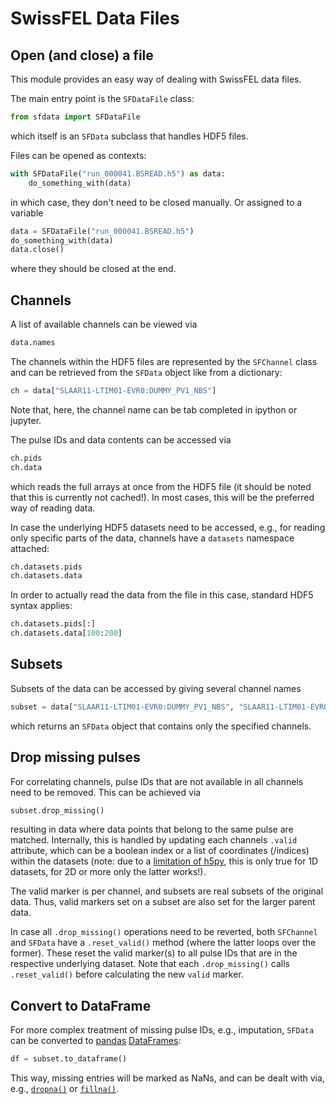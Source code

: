 # SwissFEL Data Files

## Open (and close) a file

This module provides an easy way of dealing with SwissFEL data files.

The main entry point is the `SFDataFile` class:

```python
from sfdata import SFDataFile
```

which itself is an `SFData` subclass that handles HDF5 files.

Files can be opened as contexts:

```python
with SFDataFile("run_000041.BSREAD.h5") as data:
    do_something_with(data)
```

in which case, they don't need to be closed manually. Or assigned to a variable

```python
data = SFDataFile("run_000041.BSREAD.h5")
do_something_with(data)
data.close()
```

where they should be closed at the end.

## Channels

A list of available channels can be viewed via

```python
data.names
```

The channels within the HDF5 files are represented by the `SFChannel` class and can be retrieved from the `SFData` object like from a dictionary:

```python
ch = data["SLAAR11-LTIM01-EVR0:DUMMY_PV1_NBS"]
```

Note that, here, the channel name can be tab completed in ipython or jupyter.

The pulse IDs and data contents can be accessed via

```python
ch.pids
ch.data
```

which reads the full arrays at once from the HDF5 file (it should be noted that this is currently not cached!). In most cases, this will be the preferred way of reading data.

In case the underlying HDF5 datasets need to be accessed, e.g., for reading only specific parts of the data, channels have a `datasets` namespace attached: 

```python
ch.datasets.pids
ch.datasets.data
```

In order to actually read the data from the file in this case, standard HDF5 syntax applies:

```python
ch.datasets.pids[:]
ch.datasets.data[100:200]
```

## Subsets

Subsets of the data can be accessed by giving several channel names

```python
subset = data["SLAAR11-LTIM01-EVR0:DUMMY_PV1_NBS", "SLAAR11-LTIM01-EVR0:DUMMY_PV2_NBS"]
```

which returns an `SFData` object that contains only the specified channels.

## Drop missing pulses

For correlating channels, pulse IDs that are not available in all channels need to be removed. This can be achieved via

```python
subset.drop_missing()
```

resulting in data where data points that belong to the same pulse are matched. Internally, this is handled by updating each channels `.valid` attribute, which can be a boolean index or a list of coordinates (/indices) within the datasets (note: due to a [limitation of h5py](https://github.com/h5py/h5py/issues/626), this is only true for 1D datasets, for 2D or more only the latter works!).

The valid marker is per channel, and subsets are real subsets of the original data. Thus, valid markers set on a subset are also set for the larger parent data.

In case all `.drop_missing()` operations need to be reverted, both `SFChannel` and `SFData` have a `.reset_valid()` method (where the latter loops over the former). These reset the valid marker(s) to all pulse IDs that are in the respective underlying dataset. Note that each `.drop_missing()` calls `.reset_valid()` before calculating the new `valid` marker.

## Convert to DataFrame

For more complex treatment of missing pulse IDs, e.g., imputation, `SFData` can be converted to [pandas](https://pandas.pydata.org/) [DataFrames](https://pandas.pydata.org/docs/reference/frame.html):

```python
df = subset.to_dataframe()
```

This way, missing entries will be marked as NaNs, and can be dealt with via, e.g., [`dropna()`](https://pandas.pydata.org/docs/reference/api/pandas.DataFrame.dropna.html) or [`fillna()`](https://pandas.pydata.org/docs/reference/api/pandas.DataFrame.fillna.html).


